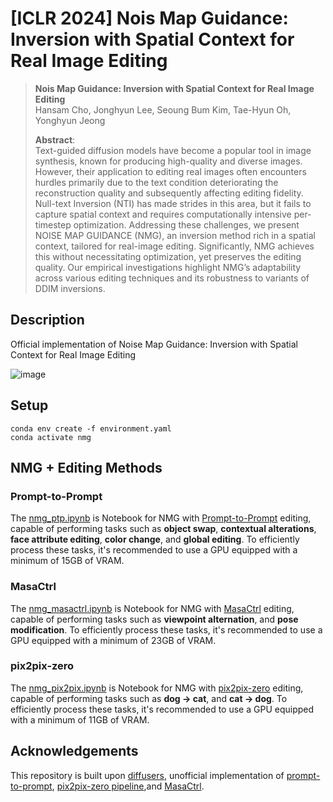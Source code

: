 # [ICLR 2024] Nois Map Guidance: Inversion with Spatial Context for Real Image Editing

<!-- [![arXiv](dd)](dd) -->

> **Nois Map Guidance: Inversion with Spatial Context for Real Image Editing**<br>
> Hansam Cho, Jonghyun Lee, Seoung Bum Kim, Tae-Hyun Oh, Yonghyun Jeong<br>
> 
>**Abstract**: <br>
Text-guided diffusion models have become a popular tool in image synthesis, known for producing high-quality and diverse images. However, their application to editing real images often encounters hurdles primarily due to the text condition deteriorating the reconstruction quality and subsequently affecting editing fidelity. Null-text Inversion (NTI) has made strides in this area, but it fails to capture spatial context and requires computationally intensive per-timestep optimization. Addressing these challenges, we present NOISE MAP GUIDANCE (NMG), an inversion method rich in a spatial context, tailored for real-image editing. Significantly, NMG achieves this without necessitating optimization, yet preserves the editing quality. Our empirical investigations highlight NMG’s adaptability across various editing techniques and its robustness to variants of DDIM inversions.

## Description
Official implementation of Noise Map Guidance: Inversion with Spatial Context for Real Image Editing 

![image](images/teaser.png)

## Setup
```
conda env create -f environment.yaml
conda activate nmg
```

## NMG + Editing Methods

### Prompt-to-Prompt
The [nmg_ptp.ipynb](nmg_ptp.ipynb) is Notebook for NMG with [Prompt-to-Prompt](https://arxiv.org/abs/2208.01626) editing, capable of performing tasks such as  **object swap**, **contextual alterations**, **face attribute editing**, **color change**, and **global editing**. To efficiently process these tasks, it's recommended to use a GPU equipped with a minimum of 15GB of VRAM.

### MasaCtrl
The [nmg_masactrl.ipynb](nmg_masactrl.ipynb) is Notebook for NMG with [MasaCtrl](https://arxiv.org/abs/2304.08465) editing, capable of performing tasks such as  **viewpoint alternation**, and **pose modification**. To efficiently process these tasks, it's recommended to use a GPU equipped with a minimum of 23GB of VRAM.

### pix2pix-zero
The [nmg_pix2pix.ipynb](nmg_pix2pix.ipynb) is Notebook for NMG with [pix2pix-zero](https://arxiv.org/abs/2302.03027) editing, capable of performing tasks such as  **dog &rarr; cat**, and **cat &rarr; dog**. To efficiently process these tasks, it's recommended to use a GPU equipped with a minimum of 11GB of VRAM.

## Acknowledgements
This repository is built upon [diffusers](https://huggingface.co/docs/diffusers/index), unofficial implementation of [prompt-to-prompt](https://github.com/Weifeng-Chen/prompt2prompt/tree/main), [pix2pix-zero pipeline](https://github.com/huggingface/diffusers/blob/v0.16.0/src/diffusers/pipelines/stable_diffusion/pipeline_stable_diffusion_pix2pix_zero.py),and [MasaCtrl](https://github.com/TencentARC/MasaCtrl).


<!-- [LDM](https://github.com/CompVis/latent-diffusion), [ControlNet](https://github.com/lllyasviel/ControlNet/tree/main), [Uni-ControlNet](https://github.com/ShihaoZhaoZSH/Uni-ControlNet), and [U<sup>2</sup>-Net](https://github.com/xuebinqin/U-2-Net). ya bois are the real mvps. -->